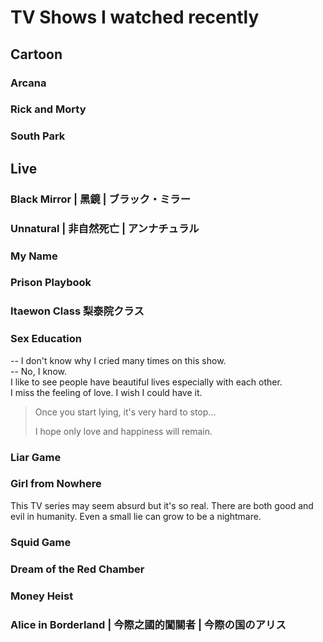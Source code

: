 # TV Shows I watched recently

## Cartoon

### Arcana

### Rick and Morty

### South Park

## Live

### Black Mirror | 黑鏡 | ブラック・ミラー <a href="#firstheading" id="firstheading"></a>

### Unnatural | 非自然死亡 | アンナチュラル <a href="#firstheading" id="firstheading"></a>

### My Name <a href="#firstheading" id="firstheading"></a>

### Prison Playbook&#x20;

### Itaewon Class 梨泰院クラス

### Sex Education&#x20;

\-- I don't know why I cried many times on this show.\
\-- No, I know.\
I like to see people have beautiful lives especially with each other.\
I miss the feeling of love. I wish I could have it.

> Once you start lying, it's very hard to stop...
>
> I hope only love and happiness will remain.

### Liar Game&#x20;

### Girl from Nowhere

This TV series may seem absurd but it's so real. There are both good and evil in humanity. Even a small lie can grow to be a nightmare.

### Squid Game

### Dream of the Red Chamber

### Money Heist

### Alice in Borderland | 今際之國的闖關者 | 今際の国のアリス <a href="#firstheading" id="firstheading"></a>

